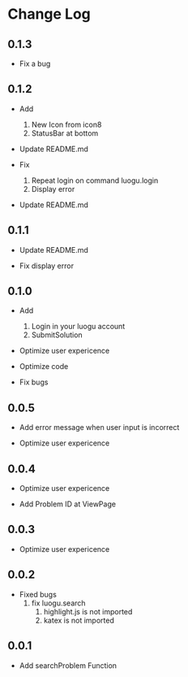 # Change Log

## 0.1.3

- Fix a bug

## 0.1.2

- Add
    1. New Icon from icon8
    2. StatusBar at bottom

- Update README.md

- Fix
    1. Repeat login on command luogu.login
    2. Display error

- Update README.md

## 0.1.1

- Update README.md

- Fix display error

## 0.1.0

- Add
    1. Login in your luogu account
    2. SubmitSolution

- Optimize user expericence

- Optimize code

- Fix bugs

## 0.0.5

- Add error message when user input is incorrect

- Optimize user expericence

## 0.0.4

- Optimize user expericence

- Add Problem ID at ViewPage

## 0.0.3

- Optimize user expericence

## 0.0.2

- Fixed bugs
    1. fix luogu.search
        1. highlight.js is not imported
        2. katex is not imported

## 0.0.1

- Add searchProblem Function